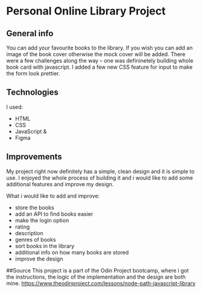 # Personal Online Library Project

## General info
You can add your favourite books to the library. If you wish you can add an image of the book cover otherwise the mock cover will be added. There were a few challenges along the way – one was defininetely building whole book card with javascript. I added a few new CSS feature for input to make the form look prettier. 
	
## Technologies
I used: 
- HTML
- CSS
- JavaScript &
- Figma

## Improvements
My project right now definitely has a simple, clean design and it is simple to use. I enjoyed the whole process of building it and i would like to add some additional features and improve my design. 

What i would like to add and improve: 
- store the books
- add an API to find books easier
- make the login option
- rating
- description
- genres of books
- sort books in the library
- additional info on how many books are stored
- improve the design

##Source
This project is a part of the Odin Project bootcamp, where i got the instructions, the logic of the implementation and the design are both mine. 
https://www.theodinproject.com/lessons/node-path-javascript-library
